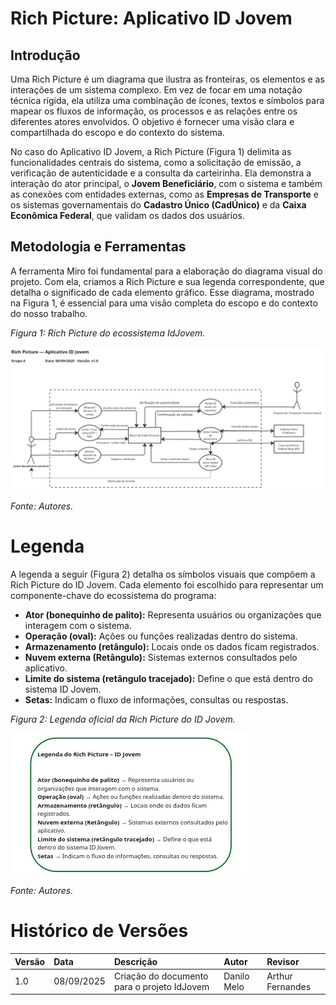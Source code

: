 # Rich Picture: Aplicativo ID Jovem

## Introdução

Uma Rich Picture é um diagrama que ilustra as fronteiras, os elementos e as interações de um sistema complexo. Em vez de focar em uma notação técnica rígida, ela utiliza uma combinação de ícones, textos e símbolos para mapear os fluxos de informação, os processos e as relações entre os diferentes atores envolvidos. O objetivo é fornecer uma visão clara e compartilhada do escopo e do contexto do sistema.

No caso do Aplicativo ID Jovem, a Rich Picture (Figura 1) delimita as funcionalidades centrais do sistema, como a solicitação de emissão, a verificação de autenticidade e a consulta da carteirinha. Ela demonstra a interação do ator principal, o **Jovem Beneficiário**, com o sistema e também as conexões com entidades externas, como as **Empresas de Transporte** e os sistemas governamentais do **Cadastro Único (CadÚnico)** e da **Caixa Econômica Federal**, que validam os dados dos usuários.

## Metodologia e Ferramentas

A ferramenta Miro foi fundamental para a elaboração do diagrama visual do projeto. Com ela, criamos a Rich Picture e sua legenda correspondente, que detalha o significado de cada elemento gráfico. Esse diagrama, mostrado na Figura 1, é essencial para uma visão completa do escopo e do contexto do nosso trabalho.

_Figura 1: Rich Picture do ecossistema IdJovem._

![Diagrama visual mostrando o fluxo de interações entre jovens, governo e empresas parceiras do programa IdJovem](../assets/rich-picture-final/rich-picture.png)

_Fonte: Autores._

# Legenda

A legenda a seguir (Figura 2) detalha os símbolos visuais que compõem a Rich Picture do ID Jovem. Cada elemento foi escolhido para representar um componente-chave do ecossistema do programa:

-   **Ator (bonequinho de palito):** Representa usuários ou organizações que interagem com o sistema.
-   **Operação (oval):** Ações ou funções realizadas dentro do sistema.
-   **Armazenamento (retângulo):** Locais onde os dados ficam registrados.
-   **Nuvem externa (Retângulo):** Sistemas externos consultados pelo aplicativo.
-   **Limite do sistema (retângulo tracejado):** Define o que está dentro do sistema ID Jovem.
-   **Setas:** Indicam o fluxo de informações, consultas ou respostas.

_Figura 2: Legenda oficial da Rich Picture do ID Jovem._

![Legenda detalhando os símbolos do diagrama ID Jovem: Ator, Operação, Armazenamento, Nuvem externa, Limite do sistema e Setas.](../assets/rich-picture-final/legenda.png)

_Fonte: Autores._

# Histórico de Versões

| Versão | Data       | Descrição                                   | Autor       | Revisor          |
| :----- | :--------- | :------------------------------------------ | :---------- | :--------------- |
| 1.0    | 08/09/2025 | Criação do documento para o projeto IdJovem | Danilo Melo | Arthur Fernandes |
